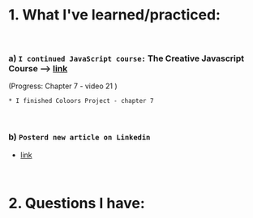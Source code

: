 # 1. What I've learned/practiced:

<br>

### a) `I continued JavaScript course:` The Creative Javascript Course --> [link](https://developedbyed.com/courses/844150/lectures/15338714)
(Progress: Chapter 7 - video 21 )

    * I finished Coloors Project - chapter 7

<br>

### b) `Posterd new article on Linkedin`
*  [link](https://www.linkedin.com/pulse/progress-forward-movement-toward-goal-daniel-c-pantea/?published=t&trackingId=iPd%2BVUZRF%2FAcPuNQ8jraPA%3D%3D)

<br>

# 2. Questions I have:

<br>